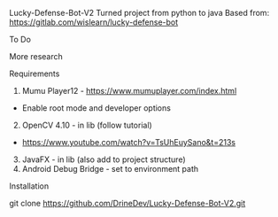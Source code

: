 Lucky-Defense-Bot-V2
Turned project from python to java
Based from: https://gitlab.com/wislearn/lucky-defense-bot

To Do

More research


Requirements

1. Mumu Player12 - https://www.mumuplayer.com/index.html
  - Enable root mode and developer options
2. OpenCV 4.10 - in lib (follow tutorial)
  - https://www.youtube.com/watch?v=TsUhEuySano&t=213s
3. JavaFX - in lib (also add to project structure)
4. Android Debug Bridge - set to environment path

Installation

git clone https://github.com/DrineDev/Lucky-Defense-Bot-V2.git
